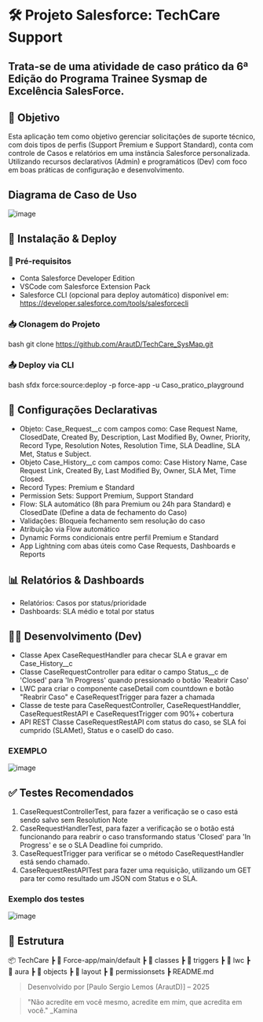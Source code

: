 # 🛠️ Projeto Salesforce: TechCare Support 
## Trata-se de uma atividade de caso prático da 6ª Edição do Programa Trainee Sysmap de Excelência SalesForce.

## 📌 Objetivo
Esta aplicação tem como objetivo gerenciar solicitações de suporte técnico, com dois tipos de perfis (Support Premium e Support Standard), conta com controle de Casos e relatórios em uma instância Salesforce personalizada. Utilizando recursos declarativos (Admin) e programáticos (Dev) com foco em boas práticas de configuração e desenvolvimento.
## Diagrama de Caso de Uso
![image](https://github.com/user-attachments/assets/b444b8eb-7d1d-46b6-922b-2fdba2b66e6d)

## 🚀 Instalação & Deploy
### 🔧 Pré-requisitos
- Conta Salesforce Developer Edition
- VSCode com Salesforce Extension Pack
- Salesforce CLI (opcional para deploy automático) disponível em: <https://developer.salesforce.com/tools/salesforcecli>

### 📥 Clonagem do Projeto
bash
git clone https://github.com/ArautD/TechCare_SysMap.git


### 📤 Deploy via CLI
bash
sfdx force:source:deploy -p force-app -u Caso_pratico_playground


## 🔧 Configurações Declarativas
- Objeto: Case_Request__c com campos como: Case Request Name, ClosedDate, Created By, Description, Last Modified By, Owner, Priority, Record Type, Resolution Notes, Resolution Time, SLA Deadline, SLA Met, Status e Subject.
- Objeto Case_History__c com campos como: Case History Name, Case Request Link, Created By, Last Modified By, Owner, SLA Met, Time Closed.
- Record Types: Premium e Standard
- Permission Sets: Support Premium, Support Standard
- Flow: SLA automático (8h para Premium ou 24h para Standard) e ClosedDate (Define a data de fechamento do Caso)
- Validações: Bloqueia fechamento sem resolução do caso
- Atribuição via Flow automático
- Dynamic Forms condicionais entre perfil Premium e Standard
- App Lightning com abas úteis como Case Requests, Dashboards e Reports

## 📊 Relatórios & Dashboards
- Relatórios: Casos por status/prioridade
- Dashboards: SLA médio e total por status

## 👨‍💻 Desenvolvimento (Dev)
- Classe Apex CaseRequestHandler para checar SLA e gravar em Case_History__c
- Classe CaseRequestController para editar o campo Status__c de 'Closed' para 'In Progress' quando pressionado o botão 'Reabrir Caso'
- LWC para criar o componente caseDetail com countdown e botão "Reabrir Caso" e CaseRequestTrigger para fazer a chamada
- Classe de teste para CaseRequestController, CaseRequestHanddler, CaseRequestRestAPI e CaseRequestTrigger com 90%+ cobertura
- API REST Classe CaseRequestRestAPI com status do caso, se SLA foi cumprido (SLAMet), Status e o caseID do caso.

### EXEMPLO
![image](https://github.com/user-attachments/assets/729c1603-0416-42f3-96e0-91de3aea332f)


## ✅ Testes Recomendados
1. CaseRequestControllerTest, para fazer a verificação se o caso está sendo salvo sem Resolution Note
2. CaseRequestHandlerTest, para fazer a verificação se o botão está funcionando para reabrir o caso transformando status 'Closed' para 'In Progress' e se o SLA Deadline foi cumprido.
3. CaseRequestTrigger para verificar se o método CaseRequestHandler está sendo chamado.
4. CaseRequestRestAPITest para fazer uma requisição, utilizando um GET para ter como resultado um JSON com Status e o SLA.

### Exemplo dos testes
   ![image](https://github.com/user-attachments/assets/3519a3a5-3c83-4bd8-9961-515cb86d524b)


## 📁 Estrutura

📦 TechCare
 ┣ 📂 Force-app/main/default
    ┣ 📂 classes
    ┣ 📂 triggers
    ┣ 📂 lwc
    ┣ 📂 aura
    ┣ 📂 objects
    ┣ 📂 layout
    ┣ 📂 permissionsets
    ┣ README.md


> Desenvolvido por [Paulo Sergio Lemos (ArautD)] – 2025

>"Não acredite em você mesmo, acredite em mim, que acredita em você." _Kamina
